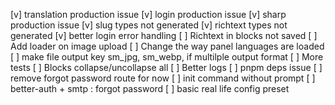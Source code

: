 [v] translation production issue
[v] login production issue
[v] sharp production issue
[v] slug types not generated
[v] richtext types not generated
[v] better login error handling
[ ] Richtext in blocks not saved
[ ] Add loader on image upload
[ ] Change the way panel languages are loaded
[ ] make file output key sm_jpg, sm_webp, if multilple output format
[ ] More tests
[ ] Blocks collapse/uncollapse all
[ ] Better logs
[ ] pnpm deps issue
[ ] remove forgot password route for now
[ ] init command without prompt
[ ] better-auth + smtp : forgot password
[ ] basic real life config preset
